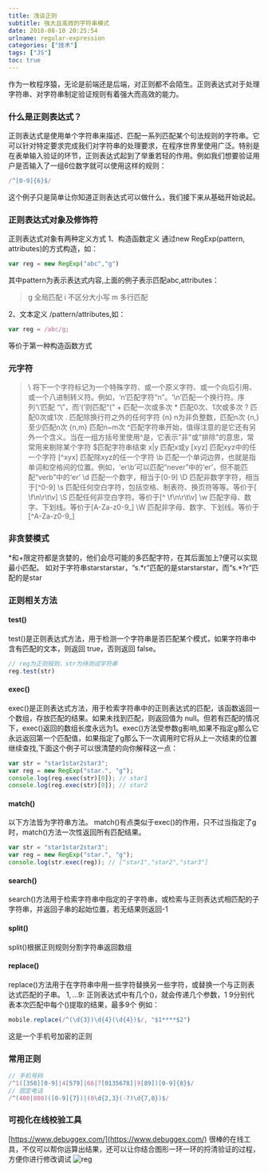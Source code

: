 ```yaml
---
title: 浅谈正则
subtitle: 强大且高效的字符串模式
date: 2018-08-10 20:25:54
urlname: regular-expression
categories: ["技术"]
tags: ["JS"]
toc: true
---
```


作为一枚程序猿，无论是前端还是后端，对正则都不会陌生。正则表达式对于处理字符串、对字符串制定验证规则有着强大而高效的能力。

### 什么是正则表达式？
正则表达式是使用单个字符串来描述、匹配一系列匹配某个句法规则的字符串。它可以针对特定要求完成我们对字符串的处理要求，在程序世界里使用广泛。特别是在表单输入验证的环节，正则表达式起到了举重若轻的作用。例如我们想要验证用户是否输入了一组6位数字就可以使用这样的规则：
``` javascript
/^[0-9]{6}$/
```
这个例子只是简单让你知道正则表达式可以做什么，我们接下来从基础开始说起。

### 正则表达式对象及修饰符
正则表达式对象有两种定义方式
1、构造函数定义
通过new RegExp(pattern, attributes)的方式构造，如：
``` javascript
var reg = new RegExp("abc","g")
```
其中pattern为表示表达式内容,上面的例子表示匹配abc,attributes：
>g 全局匹配
i 不区分大小写
m 多行匹配

2、文本定义
/pattern/attributes,如：
``` javascript
var reg = /abc/g;
```
等价于第一种构造函数方式
### 元字符
> \\ 将下一个字符标记为一个特殊字符、或一个原义字符、或一个向后引用、或一个八进制转义符。例如，‘n’匹配字符“n”。‘\n’匹配一个换行符。序列‘\\’匹配 “\”，而‘\(’则匹配“(”
> \+ 匹配一次或多次
\* 匹配0次、1次或多次
? 匹配0次或1次
. 匹配除换行符之外的任何字符
{n} n为非负整数，匹配n次
{n,} 至少匹配n次
{n,m} 匹配n~m次
^匹配字符串开始，值得注意的是它还有另外一个含义。当在一组方括号里使用^是，它表示"非"或"排除"的意思，常常用来剔除某个字符
$匹配字符串结束
x|y 匹配x或y
[xyz] 匹配xyz中的任一个字符
[^xyx] 匹配除xyz的任一个字符
\b 匹配一个单词边界，也就是指单词和空格间的位置。例如，‘er\b’可以匹配“never”中的‘er’，但不能匹配“verb”中的‘er’
\d 匹配一个数字，相当于[0-9]
\D 匹配非数字字符，相当于[^0-9]
\s 匹配任何空白字符，包括空格、制表符、换页符等等。等价于[ \f\n\r\t\v]
\S 匹配任何非空白字符。等价于[^ \f\n\r\t\v]
\w 匹配字母、数字、下划线。等价于[A-Za-z0-9_]
\W 匹配非字母、数字、下划线。等价于[^A-Za-z0-9_]


### 非贪婪模式
\*和+限定符都是贪婪的，他们会尽可能的多匹配字符，在其后面加上?便可以实现最小匹配。
如对于字符串starstarstar，“s.\*r”匹配的是starstarstar，而“s.\*?r”匹配的是star

### 正则相关方法
#### test()
test()是正则表达式方法，用于检测一个字符串是否匹配某个模式，如果字符串中含有匹配的文本，则返回 true，否则返回 false。
``` javascript
// reg为正则规则，str为待测试字符串
reg.test(str)
```
#### exec()
exec()是正则表达式方法，用于检索字符串中的正则表达式的匹配，该函数返回一个数组，存放匹配的结果。如果未找到匹配，则返回值为 null。但若有匹配的情况下，exec()返回的数组长度永远为1。exec()方法受参数g影响,如果不指定g那么它永远返回第一个匹配值，如果指定了g那么下一次调用时它将从上一次结束的位置继续查找,下面这个例子可以很清楚的向你解释这一点：
``` javascript
var str = "star1star2star3"; 
var reg = new RegExp("star.", "g"); 
console.log(reg.exec(str)[0]); // star1
console.log(reg.exec(str)[0]); // star2
```
#### match()
以下方法皆为字符串方法。
match()有点类似于exec()的作用，只不过当指定了g时，match()方法一次性返回所有匹配结果。
``` javascript
var str = "star1star2star3"; 
var reg = new RegExp("star.", "g"); 
console.log(str.exec(reg)); // ["star1","star2","star3"]
```
#### search()
search()方法用于检索字符串中指定的子字符串，或检索与正则表达式相匹配的子字符串，并返回子串的起始位置，若无结果则返回-1
#### split()
split()根据正则规则分割字符串返回数组
#### replace()
replace()方法用于在字符串中用一些字符替换另一些字符，或替换一个与正则表达式匹配的子串。
$1,...$9: 正则表达式中有几个()，就会传递几个参数，$1~$9分别代表本次匹配中每个()提取的结果，最多9个
例如：
``` javascript
mobile.replace(/^(\d{3})\d{4}(\d{4})$/, "$1****$2")
```
这是一个手机号加密的正则

### 常用正则
``` javascript
// 手机号码
/^1([358][0-9]|4[579]|66|7[0135678]|9[89])[0-9]{8}$/
// 固定电话
/^(400|800)([0-9]{7})|(0\d{2,3}(-?)\d{7,8})$/
```


### 可视化在线校验工具
[https://www.debuggex.com/](https://www.debuggex.com/)
很棒的在线工具，不仅可以帮你运算出结果，还可以让你结合图形一环一环的捋清验证的过程，方便你进行修改调试
![reg](http://oerh3364g.bkt.clouddn.com/reg.png)